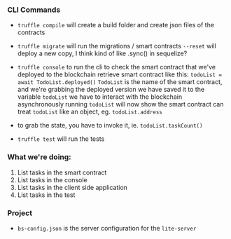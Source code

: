 ### CLI Commands

- `truffle compile` will create a build folder and create json files of the contracts

- `truffle migrate` will run the migrations / smart contracts
  `--reset` will deploy a new copy, I think kind of like .sync() in sequelize?

- `truffle console` to run the cli to check the smart contract that we've deployed to the blockchain
  retrieve smart contract like this:
  `todoList = await TodoList.deployed()`
  `TodoList` is the name of the smart contract, and we're grabbing the deployed version
  we have saved it to the variable `todoList`
  we have to interact with the blockchain asynchronously
  running `todoList` will now show the smart contract
  can treat `todoList` like an object, eg. `todoList.address`

- to grab the state, you have to invoke it, ie. `todoList.taskCount()`

- `truffle test` will run the tests

### What we're doing:

1. List tasks in the smart contract
2. List tasks in the console
3. List tasks in the client side application
4. List tasks in the test

### Project

- `bs-config.json` is the server configuration for the `lite-server`
